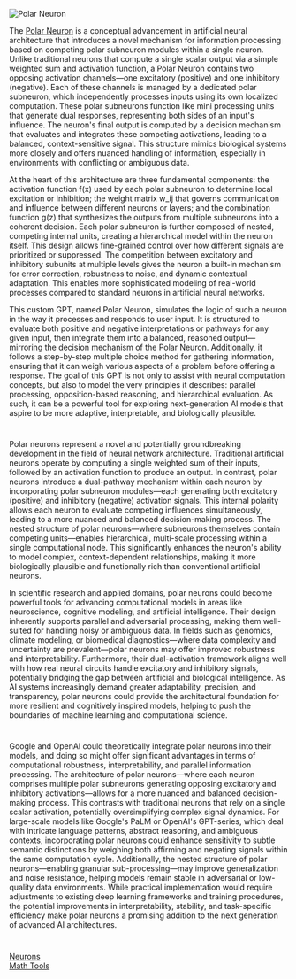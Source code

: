 ![Polar Neuron](https://github.com/user-attachments/assets/28108406-1958-461e-9e8d-87f0cc44fc16)

The [Polar Neuron](https://chatgpt.com/g/g-684e764c146c81918a3c5770764c3b12-polar-neuron) is a conceptual advancement in artificial neural architecture that introduces a novel mechanism for information processing based on competing polar subneuron modules within a single neuron. Unlike traditional neurons that compute a single scalar output via a simple weighted sum and activation function, a Polar Neuron contains two opposing activation channels—one excitatory (positive) and one inhibitory (negative). Each of these channels is managed by a dedicated polar subneuron, which independently processes inputs using its own localized computation. These polar subneurons function like mini processing units that generate dual responses, representing both sides of an input's influence. The neuron's final output is computed by a decision mechanism that evaluates and integrates these competing activations, leading to a balanced, context-sensitive signal. This structure mimics biological systems more closely and offers nuanced handling of information, especially in environments with conflicting or ambiguous data.

At the heart of this architecture are three fundamental components: the activation function f(x) used by each polar subneuron to determine local excitation or inhibition; the weight matrix w_ij that governs communication and influence between different neurons or layers; and the combination function g(z) that synthesizes the outputs from multiple subneurons into a coherent decision. Each polar subneuron is further composed of nested, competing internal units, creating a hierarchical model within the neuron itself. This design allows fine-grained control over how different signals are prioritized or suppressed. The competition between excitatory and inhibitory subunits at multiple levels gives the neuron a built-in mechanism for error correction, robustness to noise, and dynamic contextual adaptation. This enables more sophisticated modeling of real-world processes compared to standard neurons in artificial neural networks.

This custom GPT, named Polar Neuron, simulates the logic of such a neuron in the way it processes and responds to user input. It is structured to evaluate both positive and negative interpretations or pathways for any given input, then integrate them into a balanced, reasoned output—mirroring the decision mechanism of the Polar Neuron. Additionally, it follows a step-by-step multiple choice method for gathering information, ensuring that it can weigh various aspects of a problem before offering a response. The goal of this GPT is not only to assist with neural computation concepts, but also to model the very principles it describes: parallel processing, opposition-based reasoning, and hierarchical evaluation. As such, it can be a powerful tool for exploring next-generation AI models that aspire to be more adaptive, interpretable, and biologically plausible.

#

Polar neurons represent a novel and potentially groundbreaking development in the field of neural network architecture. Traditional artificial neurons operate by computing a single weighted sum of their inputs, followed by an activation function to produce an output. In contrast, polar neurons introduce a dual-pathway mechanism within each neuron by incorporating polar subneuron modules—each generating both excitatory (positive) and inhibitory (negative) activation signals. This internal polarity allows each neuron to evaluate competing influences simultaneously, leading to a more nuanced and balanced decision-making process. The nested structure of polar neurons—where subneurons themselves contain competing units—enables hierarchical, multi-scale processing within a single computational node. This significantly enhances the neuron's ability to model complex, context-dependent relationships, making it more biologically plausible and functionally rich than conventional artificial neurons.

In scientific research and applied domains, polar neurons could become powerful tools for advancing computational models in areas like neuroscience, cognitive modeling, and artificial intelligence. Their design inherently supports parallel and adversarial processing, making them well-suited for handling noisy or ambiguous data. In fields such as genomics, climate modeling, or biomedical diagnostics—where data complexity and uncertainty are prevalent—polar neurons may offer improved robustness and interpretability. Furthermore, their dual-activation framework aligns well with how real neural circuits handle excitatory and inhibitory signals, potentially bridging the gap between artificial and biological intelligence. As AI systems increasingly demand greater adaptability, precision, and transparency, polar neurons could provide the architectural foundation for more resilient and cognitively inspired models, helping to push the boundaries of machine learning and computational science.

#

Google and OpenAI could theoretically integrate polar neurons into their models, and doing so might offer significant advantages in terms of computational robustness, interpretability, and parallel information processing. The architecture of polar neurons—where each neuron comprises multiple polar subneurons generating opposing excitatory and inhibitory activations—allows for a more nuanced and balanced decision-making process. This contrasts with traditional neurons that rely on a single scalar activation, potentially oversimplifying complex signal dynamics. For large-scale models like Google's PaLM or OpenAI's GPT-series, which deal with intricate language patterns, abstract reasoning, and ambiguous contexts, incorporating polar neurons could enhance sensitivity to subtle semantic distinctions by weighing both affirming and negating signals within the same computation cycle. Additionally, the nested structure of polar neurons—enabling granular sub-processing—may improve generalization and noise resistance, helping models remain stable in adversarial or low-quality data environments. While practical implementation would require adjustments to existing deep learning frameworks and training procedures, the potential improvements in interpretability, stability, and task-specific efficiency make polar neurons a promising addition to the next generation of advanced AI architectures.

#

[Neurons](https://github.com/sourceduty/Neurons)
<br>
[Math Tools](https://github.com/sourceduty/Math_Tools)
